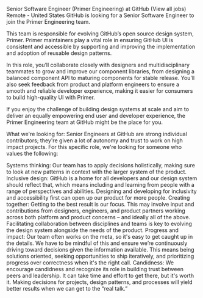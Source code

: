 Senior Software Engineer (Primer Engineering)
at GitHub (View all jobs)
Remote - United States
GitHub is looking for a Senior Software Engineer to join the Primer Engineering team. 

This team is responsible for evolving GitHub’s open source design system, Primer. Primer maintainers play a vital role in ensuring GitHub UI is consistent and accessible by supporting and improving the implementation and adoption of reusable design patterns.

In this role, you’ll collaborate closely with designers and multidisciplinary teammates to grow and improve our component libraries, from designing a balanced component API to maturing components for stable release. You’ll also seek feedback from product and platform engineers to ensure a smooth and reliable developer experience, making it easier for consumers to build high-quality UI with Primer.

If you enjoy the challenge of building design systems at scale and aim to deliver an equally empowering end user and developer experience, the Primer Engineering team at GitHub might be the place for you.

What we're looking for:
Senior Engineers at GitHub are strong individual contributors; they're given a lot of autonomy and trust to work on high impact projects. For this specific role, we're looking for someone who values the following:

Systems thinking: Our team has to apply decisions holistically, making sure to look at new patterns in context with the larger system of the product.
Inclusive design: GitHub is a home for all developers and our design system should reflect that, which means including and learning from people with a range of perspectives and abilities. Designing and developing for inclusivity and accessibility first can open up our product for more people.
Creating together: Getting to the best result is our focus. This may involve input and contributions from designers, engineers, and product partners working across both platform and product concerns – and ideally all of the above. Facilitating collaboration between disciplines and teams is key to evolving the design system alongside the needs of the product.
Progress and impact: Our team often works on the meta, so it's easy to get caught up in the details. We have to be mindful of this and ensure we’re continuously driving toward decisions given the information available. This means being solutions oriented, seeking opportunities to ship iteratively, and prioritizing progress over correctness when it's the right call.
Candidness: We encourage candidness and recognize its role in building trust between peers and leadership. It can take time and effort to get there, but it's worth it. Making decisions for projects, design patterns, and processes will yield better results when we can get to the “real talk.”
